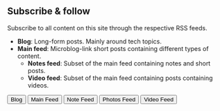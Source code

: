 ## Subscribe & follow

Subscribe to all content on this site through the respective RSS feeds.

- **Blog**: Long-form posts. Mainly around tech topics.
- **Main feed**: Microblog-link short posts containing different types of content.
  - **Notes feed**: Subset of the main feed containing notes and short posts.
  - **Video feed**: Subset of the main feed containing posts containing videos.

<a href="/posts/index.xml"><button type="button" class="btn btn-dark">Blog</button></a>
<a href="/feed/index.xml"><button type="button" class="btn btn-dark">Main Feed</button></a>
<a href="/feed/notes.xml"><button type="button" class="btn btn-dark">Note Feed</button></a>
<a href="/feed/photos.xml"><button type="button" class="btn btn-dark">Photos Feed</button></a>
<a href="/feed/videos.xml"><button type="button" class="btn btn-dark">Video Feed</button></a>
